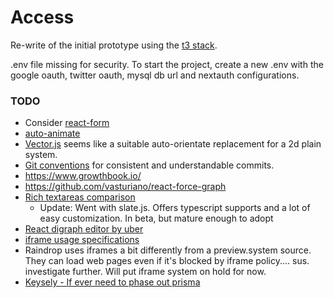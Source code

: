 # Access

Re-write of the initial prototype using the [t3 stack](https://github.com/t3-oss/create-t3-app/).

.env file missing for security. To start the project, create a new .env with the google oauth, twitter oauth,
mysql db url and nextauth configurations.

### TODO

- Consider [react-form](https://react-hook-form.com/)
- [auto-animate](https://auto-animate.formkit.com/)
- [Vector.js](https://vectorjs.org/examples/exponential-tree/) seems like a suitable auto-orientate replacement
  for a 2d plain system.
- [Git conventions](https://www.conventionalcommits.org/en/v1.0.0/) for consistent and understandable commits.
- https://www.growthbook.io/
- https://github.com/vasturiano/react-force-graph
- [Rich textareas comparison](https://www.sanity.io/guides/top-5-rich-text-react-components)
  - Update: Went with slate.js. Offers typescript supports and a lot of easy customization. In beta, but mature enough to adopt
- [React digraph editor by uber](https://github.com/uber/react-digraph)
- [iframe usage specifications](https://blog.bitsrc.io/best-practices-in-using-iframes-with-react-6193feaa1e08)
- Raindrop uses iframes a bit differently from a preview.system source. They can load web pages even if it's blocked by iframe policy.... sus. investigate further. Will put iframe system on hold for now.
- [Keysely - If ever need to phase out prisma](https://github.com/depot/kysely-planetscale)
